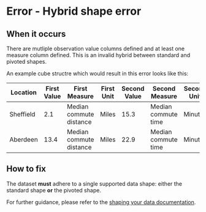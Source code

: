 # Error - Hybrid shape error

## When it occurs

There are mutliple observation value columns defined and at least one measure column defined. This is an invalid hybrid between standard and pivoted shapes.

An example cube structre which would result in this error looks like this:

| Location  | First Value | First Measure           | First Unit | Second Value | Second Measure      | Second Unit |
|-----------|-------------|-------------------------|------------|--------------|---------------------|-------------|
| Sheffield | 2.1         | Median commute distance | Miles      | 15.3         | Median commute time | Minutes     |
| Aberdeen  | 13.4        | Median commute distance | Miles      | 22.9         | Median commute time | Minutes     |

## How to fix

The dataset **must** adhere to a single supported data shape: either the standard shape **or** the pivoted shape.

For further guidance, please refer to the [shaping your data documentation](https://gss-cogs.github.io/csvcubed-docs/external/guides/shape-data/).
